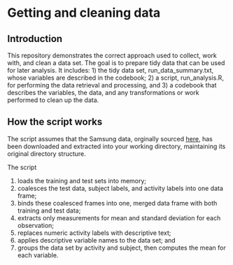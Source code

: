 # Getting and cleaning data

## Introduction

This repository demonstrates the correct approach used to collect, work with, and clean a data set. The goal is to prepare tidy data that can be used for later analysis. It includes: 1) the tidy data set, run_data_summary.txt, whose variables are described in the codebook; 2) a script,  run_analysis.R, for performing the data retrieval and processing, and 3) a codebook that describes the variables, the data, and any transformations or work performed to clean up the data.

## How the script works
The script assumes that the Samsung data, orginally sourced [here](https://d396qusza40orc.cloudfront.net/getdata%2Fprojectfiles%2FUCI%20HAR%20Dataset.zip), has been downloaded and extracted into your working directory, maintaining its original directory structure. 

The script

1. loads the training and test sets into memory;
2. coalesces the test data, subject labels, and activity labels into one data frame;
3. binds these coalesced frames into one, merged data frame with both training and test data;
4. extracts only measurements for mean and standard deviation for each observation;
5. replaces numeric activity labels with descriptive text;
6. applies descriptive variable names to the data set; and
7. groups the data set by activity and subject, then computes the mean for each variable.
